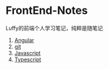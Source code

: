 # FrontEnd-Notes
Luffy的前端个人学习笔记，纯粹是随笔记

1. [Angular](Angular/)
2. [git](Git/)
3. [Javascript](Javascript/)
4. [Typescript](Typescript/)